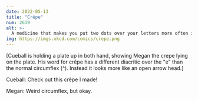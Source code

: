```yaml
---
date: 2022-05-13
title: "Crêpe"
num: 2619
alt: >-
  A medicine that makes you put two dots over your letters more often is a diäretic.
img: https://imgs.xkcd.com/comics/crepe.png
---
```

[Cueball is holding a plate up in both hand, showing Megan the crepe lying on the plate. His word for crêpe has a different diacritic over the "e" than the normal circumflex (^). Instead it looks more like an open arrow head.]

Cueball: Check out this crêpe I made!

Megan: Weird circumflex, but okay.